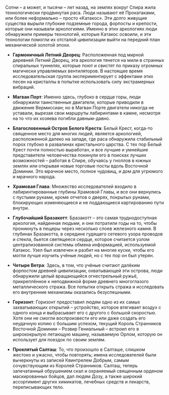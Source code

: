 Сотни – а может, и тысячи – лет назад, на землях вокруг Спира жила технологически продвинутая раса. Люди называют её Прокатаками, или более неформально – просто «Катакос». Эти долго живущие существа вырыли глубокие подземные города, форпосты и крепости, которые они называли аркологиями. Именно в этих аркологиях люди обнаружили примеры технологий, которые Катакос освоили, и эти технологии помогли их отсталой цивилизации выйти на передний план механической золотой эпохи.

- **Гармоничный Летний Дворец**: Расположенная под мирной деревней Летний Дворец, эта аркология тянется на мили в странных спиральных туннелях, которые поют и свистят по приказу огромных магически управляемых вентиляторов. В настоящее время исследовательская группа экспериментирует с эффектами этих песен на кристаллы в попытке использовать силу экстрамерных вибраций.

- **Магван Порт**: Именно здесь, глубоко в сердце горы, люди обнаружили таинственные двигатели, которые приводили в движение Вермиссиан; но в Магван Порте двигатели никогда не уставали, вырезая свои маршруты лабиринтами в камне, несмотря на то что их хозяева погибли давным-давно.

- **Благословенный Остров Белого Креста**: Белый Крест, когда-то священное место для многих людей, является аркологией, расположенной далеко на западе, где раса обнаружила стабильный порох глубоко в развалинах кристального царства. С тех пор Белый Крест почти полностью выработан, и все лучшие и умнейшие представители человечества покинули его в поисках лучших возможностей – работая в Спире, обучаясь у гноллов в южных землях или открывая новые торговые посты вдоль Восточной Доминии. Это мрачное место, полное чудовищ, и дом для угрюмого и мрачного народа.

- **Храмовая Глава**: Множество исследователей входило в лабиринтированные глубины Храмовой Главы, и все они вернулись с пустыми руками, кроме отчетов о дверях, покрытых рунами, блокирующих изменяющиеся и не поддающиеся картированию пути внутри.

- **Глубочайший Бразакотт**: Бразакотт – это самая труднодоступная аркология, найденная людьми, и они потратили годы на то, чтобы проникнуть в пещеры через несколько слоев железного камня. В глубинах Бразакотта, в середине гудящего сетевого узора проводов и стекла, бьется светящееся сердце, которое считается узлом централизованной системы обмена информацией, используемой Катакос. Узел был извлечен и разбит на многие куски, чтобы его могли лучше изучить учёные людей, но с тех пор он был утерян.

- **Четыре Ветра**: Здесь, в том, что учёные считают далёким форпостом древней цивилизации, охватывающей эти острова, люди обнаружили целый вращающийся огнестрельный ружьё, прикреплённое к неподвижной форме древнего многоглазого металлического стража. Все попытки открыть стража и исследовать его внутренние механизмы оказались безуспешными.

- **Горизонт**: Горизонт предоставил людям одно из их самых захватывающих открытий – устройство, которое втягивает воздух с одного конца и выбрасывает его с другого с большой скоростью. Хотя они не смогли воспроизвести его или даже создать его неудачную копию с большим успехом, текущий Король Странников Восточной Доминии – Розвир Гениальный – встроил его в ширококрылую летающую машину, называемую Орлом, которую он использует для поездок по своим землям.

- **Проклятый Салташ**: То, что произошло в Салташе, слишком жестоко и ужасно, чтобы повторять; имена исследователей были вычеркнуты из записей Квинтрелем Добрым, самым сочувствующим из Королей Странников. Салташ, теперь запечатанный обрушением скал и охраняемый священным орденом маскированных бойцов, дал людям Дозу, а также широкий ассортимент других химикатов, лечебных средств и лекарств, переписывающих тело.